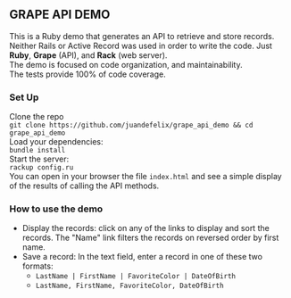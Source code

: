 ## GRAPE API DEMO  
This is a Ruby demo that generates an API to retrieve and store records.  
Neither Rails or Active Record was used in order to write the code. Just **Ruby**, **Grape** (API), and **Rack** (web server).  
The demo is focused on code organization, and maintainability.  
The tests provide 100% of code coverage.

### Set Up
Clone the repo  
`git clone https://github.com/juandefelix/grape_api_demo && cd grape_api_demo`  
Load your dependencies:  
`bundle install`  
Start the server:  
`rackup config.ru`  
You can open in your browser the file `index.html` and see a simple display of the results of calling the API methods.

### How to use the demo
- Display the records: click on any of the links to display and sort the records. The "Name" link filters the records on reversed order by first name.
- Save a record: In the text field, enter a record in one of these two formats:
  - `LastName | FirstName | FavoriteColor | DateOfBirth`
  - `LastName, FirstName, FavoriteColor, DateOfBirth`
